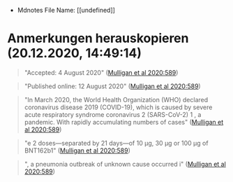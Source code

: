 * Mdnotes File Name: [[undefined]]

# Anmerkungen herauskopieren (20.12.2020, 14:49:14)

> "Accepted: 4 August 2020" ([Mulligan et al 2020:589](zotero://open-pdf/library/items/W7UUMQ8S?page=1))

> "Published online: 12 August 2020" ([Mulligan et al 2020:589](zotero://open-pdf/library/items/W7UUMQ8S?page=1))

> "In March 2020, the World Health Organization (WHO) declared coronavirus disease 2019 (COVID-19), which is caused by severe acute respiratory syndrome coronavirus 2 (SARS-CoV-2) 1 , a pandemic. With rapidly accumulating numbers of cases" ([Mulligan et al 2020:589](zotero://open-pdf/library/items/W7UUMQ8S?page=1))

> "e 2 doses—separated by 21 days—of 10 μg, 30 μg or 100 μg of BNT162b1" ([Mulligan et al 2020:589](zotero://open-pdf/library/items/W7UUMQ8S?page=1))

> ", a pneumonia outbreak of unknown cause occurred i" ([Mulligan et al 2020:589](zotero://open-pdf/library/items/W7UUMQ8S?page=1))

